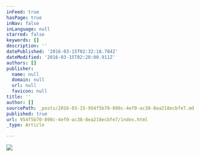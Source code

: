 ```yaml
---
inFeed: true
hasPage: true
inNav: false
inLanguage: null
starred: false
keywords: []
description: ''
datePublished: '2016-03-15T02:32:18.784Z'
dateModified: '2016-03-15T02:28:00.911Z'
authors: []
publisher:
  name: null
  domain: null
  url: null
  favicon: null
title: ''
author: []
sourcePath: _posts/2016-03-15-954f5b70-890c-4ef0-ac38-8ea218ecbfe7.md
published: true
url: 954f5b70-890c-4ef0-ac38-8ea218ecbfe7/index.html
_type: Article

---
```

![](https://the-grid-user-content.s3-us-west-2.amazonaws.com/fac3ec31-9112-4fc7-aabc-50916927744f.jpg)